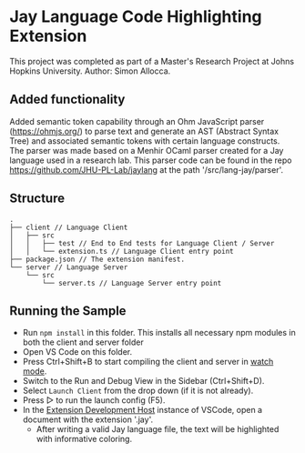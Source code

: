 # Jay Language Code Highlighting Extension

This project was completed as part of a Master's Research Project at Johns Hopkins University.
Author: Simon Allocca.

## Added functionality

Added semantic token capability through an Ohm JavaScript parser (https://ohmjs.org/) to parse text and generate an AST (Abstract Syntax Tree) and associated semantic tokens with certain language constructs. The parser was made based on a Menhir OCaml parser created for a Jay language used in a research lab. This parser code can be found in the repo https://github.com/JHU-PL-Lab/jaylang at the path '/src/lang-jay/parser'.  

## Structure

```
.
├── client // Language Client
│   ├── src
│   │   ├── test // End to End tests for Language Client / Server
│   │   └── extension.ts // Language Client entry point
├── package.json // The extension manifest.
└── server // Language Server
    └── src
        └── server.ts // Language Server entry point
```

## Running the Sample

- Run `npm install` in this folder. This installs all necessary npm modules in both the client and server folder
- Open VS Code on this folder.
- Press Ctrl+Shift+B to start compiling the client and server in [watch mode](https://code.visualstudio.com/docs/editor/tasks#:~:text=The%20first%20entry%20executes,the%20HelloWorld.js%20file.).
- Switch to the Run and Debug View in the Sidebar (Ctrl+Shift+D).
- Select `Launch Client` from the drop down (if it is not already).
- Press ▷ to run the launch config (F5).
- In the [Extension Development Host](https://code.visualstudio.com/api/get-started/your-first-extension#:~:text=Then%2C%20inside%20the%20editor%2C%20press%20F5.%20This%20will%20compile%20and%20run%20the%20extension%20in%20a%20new%20Extension%20Development%20Host%20window.) instance of VSCode, open a document with the extension '.jay'.
  - After writing a valid Jay language file, the text will be highlighted with informative coloring.

